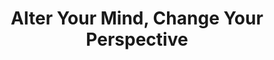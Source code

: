 ---
layout: post
type: episode
title: Alter Your Mind, Change Your Perspective
postnumber: 39
epnumber: 14
section: 0
description: Mr. INTP and I discuss biological and philosophical views of epistemology and personal identity. What can I truly know for certain? How do my beliefs and my biology confine my sense of identity? How can they be changed to expand my view of the world and myself?
image: /images/banners/ep14banner.jpg
audio: s1!6b27a
video: MQni7kCLUcQ
transcript: 0
speakers: [Mr. INTP, William Blacoe]
categories: [identity, epistemology, perception]
tags: []
comments: true
---